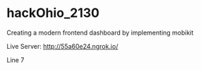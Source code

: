 # hackOhio_2130
 Creating a modern frontend dashboard by implementing mobikit

 Live Server:
 http://55a60e24.ngrok.io/

Line 7
